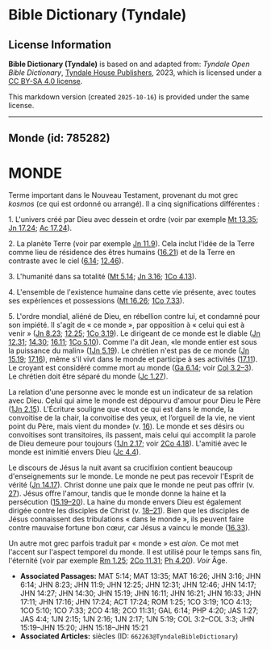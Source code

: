 # Bible Dictionary (Tyndale)

## License Information

**Bible Dictionary (Tyndale)** is based on and adapted from: _Tyndale Open Bible Dictionary_, [Tyndale House Publishers](https://tyndaleopenresources.com/), 2023, which is licensed under a [CC BY-SA 4.0 license](https://creativecommons.org/licenses/by-sa/4.0/legalcode.en).

This markdown version (created `2025-10-16`) is provided under the same license.



--------------------------------

## Monde (id: 785282)

MONDE
=====

Terme important dans le Nouveau Testament, provenant du mot grec *kosmos* (ce qui est ordonné ou arrangé). Il a cinq significations différentes :

1\. L'univers créé par Dieu avec dessein et ordre (voir par exemple [Mt 13\.35](https://ref.ly/Matt13:35); [Jn 17\.24](https://ref.ly/John17:24); [Ac 17\.24](https://ref.ly/Acts17:24)).

2\. La planète Terre (voir par exemple [Jn 11\.9](https://ref.ly/John11:9)). Cela inclut l'idée de la Terre comme lieu de résidence des êtres humains ([16\.21](https://ref.ly/John16:21)) et de la Terre en contraste avec le ciel ([6\.14](https://ref.ly/John6:14); [12\.46](https://ref.ly/John12:46)).

3\. L'humanité dans sa totalité ([Mt 5\.14](https://ref.ly/Matt5:14); [Jn 3\.16](https://ref.ly/John3:16); [1Co 4\.13](https://ref.ly/1Cor4:13)).

4\. L'ensemble de l'existence humaine dans cette vie présente, avec toutes ses expériences et possessions ([Mt 16\.26](https://ref.ly/Matt16:26); [1Co 7\.33](https://ref.ly/1Cor7:33)).

5\. L'ordre mondial, aliéné de Dieu, en rébellion contre lui, et condamné pour son impiété. Il s'agit de « ce monde », par opposition à « celui qui est à venir » ([Jn 8\.23](https://ref.ly/John8:23); [12\.25](https://ref.ly/John12:25); [1Co 3\.19](https://ref.ly/1Cor3:19)). Le dirigeant de ce monde est le diable ([Jn 12\.31](https://ref.ly/John12:31); [14\.30](https://ref.ly/John14:30); [16\.11](https://ref.ly/John16:11); [1Co 5\.10](https://ref.ly/1Cor5:10)). Comme l'a dit Jean, «le monde entier est sous la puissance du malin» ([1Jn 5\.19](https://ref.ly/1John5:19)). Le chrétien n'est pas de ce monde ([Jn 15\.19](https://ref.ly/John15:19); [17\.16](https://ref.ly/John17:16)), même s'il vivt dans le monde et participe à ses activités ([17\.11](https://ref.ly/John17:11)). Le croyant est considéré comme mort au monde ([Ga 6\.14](https://ref.ly/Gal6:14); voir [Col 3\.2–3](https://ref.ly/Col3:2-Col3:3)). Le chrétien doit être séparé du monde ([Jc 1\.27](https://ref.ly/Jas1:27)).

La relation d'une personne avec le monde est un indicateur de sa relation avec Dieu. Celui qui aime le monde est dépourvu d'amour pour Dieu le Père ([1Jn 2\.15](https://ref.ly/1John2:15)). L'Écriture souligne que «tout ce qui est dans le monde, la convoitise de la chair, la convoitise des yeux, et l’orgueil de la vie, ne vient point du Père, mais vient du monde» (v. [16](https://ref.ly/1John2:16)). Le monde et ses désirs ou convoitises sont transitoires, ils passent, mais celui qui accomplit la parole de Dieu demeure pour toujours ([1Jn 2\.17](https://ref.ly/1John2:17); voir [2Co 4\.18](https://ref.ly/2Cor4:18)). L'amitié avec le monde est inimitié envers Dieu ([Jc 4\.4](https://ref.ly/Jas4:4)).

Le discours de Jésus la nuit avant sa crucifixion contient beaucoup d'enseignements sur le monde. Le monde ne peut pas recevoir l'Esprit de vérité ([Jn 14\.17](https://ref.ly/John14:17)). Christ donne une paix que le monde ne peut pas offrir (v. [27](https://ref.ly/John14:27)). Jésus offre l'amour, tandis que le monde donne la haine et la persécution ([15\.19–20](https://ref.ly/John15:19-John15:20)). La haine du monde envers Dieu est également dirigée contre les disciples de Christ (v. [18–21](https://ref.ly/John15:18-John15:21)). Bien que les disciples de Jésus connaissent des tribulations « dans le monde », ils peuvent faire contre mauvaise fortune bon cœur, car Jésus a vaincu le monde ([16\.33](https://ref.ly/John16:33)).

Un autre mot grec parfois traduit par « monde » est *aion.* Ce mot met l'accent sur l'aspect temporel du monde. Il est utilisé pour le temps sans fin, l'éternité (voir par exemple [Rm 1\.25](https://ref.ly/Rom1:25); [2Co 11\.31](https://ref.ly/2Cor11:31); [Ph 4\.20](https://ref.ly/Phil4:20)). *Voir* Âge.

* **Associated Passages:** MAT 5:14; MAT 13:35; MAT 16:26; JHN 3:16; JHN 6:14; JHN 8:23; JHN 11:9; JHN 12:25; JHN 12:31; JHN 12:46; JHN 14:17; JHN 14:27; JHN 14:30; JHN 15:19; JHN 16:11; JHN 16:21; JHN 16:33; JHN 17:11; JHN 17:16; JHN 17:24; ACT 17:24; ROM 1:25; 1CO 3:19; 1CO 4:13; 1CO 5:10; 1CO 7:33; 2CO 4:18; 2CO 11:31; GAL 6:14; PHP 4:20; JAS 1:27; JAS 4:4; 1JN 2:15; 1JN 2:16; 1JN 2:17; 1JN 5:19; COL 3:2–COL 3:3; JHN 15:19–JHN 15:20; JHN 15:18–JHN 15:21
* **Associated Articles:** siècles (ID: `662263@TyndaleBibleDictionary`)

